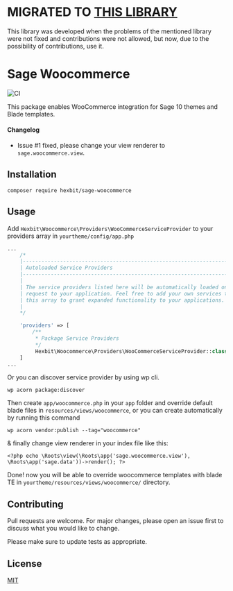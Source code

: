 # MIGRATED TO [THIS LIBRARY](https://github.com/generoi/sage-woocommerce) 

This library was developed when the problems of the mentioned library were not fixed and contributions were not allowed, but now, due to the possibility of contributions, use it.

# Sage Woocommerce
![CI](https://travis-ci.org/smarteist/sage-woocommerce.svg?branch=master)

This package enables WooCommerce integration for Sage 10 themes and Blade templates.

#### Changelog
- Issue #1 fixed, please change your view renderer to ```sage.woocommerce.view```.

## Installation

```
composer require hexbit/sage-woocommerce
```

## Usage
Add ```Hexbit\Woocommerce\Providers\WooCommerceServiceProvider``` to your providers array in ```yourtheme/config/app.php```
```php
...
    /*
    |--------------------------------------------------------------------------
    | Autoloaded Service Providers
    |--------------------------------------------------------------------------
    |
    | The service providers listed here will be automatically loaded on the
    | request to your application. Feel free to add your own services to
    | this array to grant expanded functionality to your applications.
    |
    */

    'providers' => [
        /**
         * Package Service Providers
         */
         Hexbit\Woocommerce\Providers\WooCommerceServiceProvider::class
    ]
...
```
Or you can discover service provider by using wp cli.
```
wp acorn package:discover
```
Then create ```app/woocommerce.php``` in your ```app``` folder and override default blade files in ```resources/views/woocommerce```, or you can create automatically by running this command 
```
wp acorn vendor:publish --tag="woocommerce"
```
& finally change view renderer in your index file like this:

```
<?php echo \Roots\view(\Roots\app('sage.woocommerce.view'), \Roots\app('sage.data'))->render(); ?>
```


Done! now you will be able to override woocommerce templates with blade TE in ```yourtheme/resources/views/woocommerce/``` directory.


## Contributing
Pull requests are welcome. For major changes, please open an issue first to discuss what you would like to change.

Please make sure to update tests as appropriate.

## License
[MIT](https://choosealicense.com/licenses/mit/)
